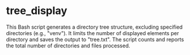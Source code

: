 # tree_display
This Bash script generates a directory tree structure, excluding specified directories (e.g., "venv"). It limits the number of displayed elements per directory and saves the output to "tree.txt". The script counts and reports the total number of directories and files processed.
